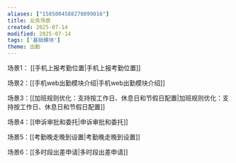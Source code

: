 ```yaml
---
aliases: ["1585004588270899816"]
title: 业务场景
created: 2025-07-14
modified: 2025-07-14
tags: ['基础模块']
theme: 出勤
---
```


场景1： [[手机上报考勤位置|手机上报考勤位置]]

场景2：[[手机web出勤模块介绍|手机web出勤模块介绍]]

场景3：[[加班规则优化：支持按工作日、休息日和节假日配置|加班规则优化：支持按工作日、休息日和节假日配置]]

场景4：[[申诉审批和委托|申诉审批和委托]]

场景5：[[考勤晚走晚到设置|考勤晚走晚到设置]]

场景6：[[多时段出差申请|多时段出差申请]]